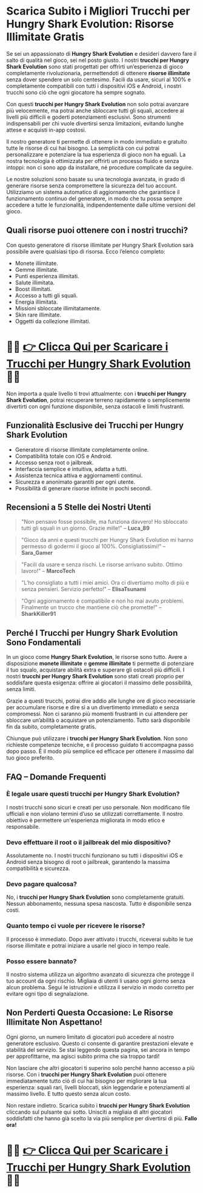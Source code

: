 <h1>Scarica Subito i Migliori Trucchi per Hungry Shark Evolution: Risorse Illimitate Gratis</h1>

<p>Se sei un appassionato di <strong>Hungry Shark Evolution</strong> e desideri davvero fare il salto di qualità nel gioco, sei nel posto giusto. I nostri <strong>trucchi per Hungry Shark Evolution</strong> sono stati progettati per offrirti un’esperienza di gioco completamente rivoluzionaria, permettendoti di ottenere <strong>risorse illimitate</strong> senza dover spendere un solo centesimo. Facili da usare, sicuri al 100% e completamente compatibili con tutti i dispositivi iOS e Android, i nostri trucchi sono ciò che ogni giocatore ha sempre sognato.</p>

<p>Con questi <strong>trucchi per Hungry Shark Evolution</strong> non solo potrai avanzare più velocemente, ma potrai anche sbloccare tutti gli squali, accedere ai livelli più difficili e goderti potenziamenti esclusivi. Sono strumenti indispensabili per chi vuole divertirsi senza limitazioni, evitando lunghe attese e acquisti in-app costosi.</p>

<p>Il nostro generatore ti permette di ottenere in modo immediato e gratuito tutte le risorse di cui hai bisogno. La semplicità con cui potrai personalizzare e potenziare la tua esperienza di gioco non ha eguali. La nostra tecnologia è ottimizzata per offrirti un processo fluido e senza intoppi: non ci sono app da installare, né procedure complicate da seguire.</p>

<p>Le nostre soluzioni sono basate su una tecnologia avanzata, in grado di generare risorse senza compromettere la sicurezza del tuo account. Utilizziamo un sistema automatico di aggiornamento che garantisce il funzionamento continuo del generatore, in modo che tu possa sempre accedere a tutte le funzionalità, indipendentemente dalle ultime versioni del gioco.</p>

<h2>Quali risorse puoi ottenere con i nostri trucchi?</h2>

<p>Con questo generatore di risorse illimitate per Hungry Shark Evolution sarà possibile avere qualsiasi tipo di risorsa. Ecco l’elenco completo:</p>

<ul>
  <li>Monete illimitate.</li>
  <li>Gemme illimitate.</li>
  <li>Punti esperienza illimitati.</li>
  <li>Salute illimitata.</li>
  <li>Boost illimitati.</li>
  <li>Accesso a tutti gli squali.</li>
  <li>Energia illimitata.</li>
  <li>Missioni sbloccate illimitatamente.</li>
  <li>Skin rare illimitate.</li>
  <li>Oggetti da collezione illimitati.</li>
</ul>

# 🔴🔴 **[👉 Clicca Qui per Scaricare i Trucchi per Hungry Shark Evolution](https://rebrand.ly/PixelPioneer)** 🔴🔴

<p>Non importa a quale livello ti trovi attualmente: con i <strong>trucchi per Hungry Shark Evolution</strong>, potrai recuperare terreno rapidamente o semplicemente divertirti con ogni funzione disponibile, senza ostacoli e limiti frustranti.</p>

<h2>Funzionalità Esclusive dei Trucchi per Hungry Shark Evolution</h2>

<ul>
  <li>Generatore di risorse illimitate completamente online.</li>
  <li>Compatibilità totale con iOS e Android.</li>
  <li>Accesso senza root o jailbreak.</li>
  <li>Interfaccia semplice e intuitiva, adatta a tutti.</li>
  <li>Assistenza tecnica attiva e aggiornamenti continui.</li>
  <li>Sicurezza e anonimato garantiti per ogni utente.</li>
  <li>Possibilità di generare risorse infinite in pochi secondi.</li>
</ul>

<h2>Recensioni a 5 Stelle dei Nostri Utenti</h2>

<blockquote>
  <p>"Non pensavo fosse possibile, ma funziona davvero! Ho sbloccato tutti gli squali in un giorno. Grazie mille!" – <strong>Luca_89</strong></p>
</blockquote>
<blockquote>
  <p>"Gioco da anni e questi trucchi per Hungry Shark Evolution mi hanno permesso di godermi il gioco al 100%. Consigliatissimi!" – <strong>Sara_Gamer</strong></p>
</blockquote>
<blockquote>
  <p>"Facili da usare e senza rischi. Le risorse arrivano subito. Ottimo lavoro!" – <strong>MarcoTech</strong></p>
</blockquote>
<blockquote>
  <p>"L’ho consigliato a tutti i miei amici. Ora ci divertiamo molto di più e senza pensieri. Servizio perfetto!" – <strong>ElisaTsunami</strong></p>
</blockquote>
<blockquote>
  <p>"Ogni aggiornamento è compatibile e non ho mai avuto problemi. Finalmente un trucco che mantiene ciò che promette!" – <strong>SharkKiller91</strong></p>
</blockquote>

<h2>Perché I Trucchi per Hungry Shark Evolution Sono Fondamentali</h2>

<p>In un gioco come <strong>Hungry Shark Evolution</strong>, le risorse sono tutto. Avere a disposizione <strong>monete illimitate</strong> e <strong>gemme illimitate</strong> ti permette di potenziare il tuo squalo, acquistare abilità extra e superare gli ostacoli più difficili. I nostri <strong>trucchi per Hungry Shark Evolution</strong> sono stati creati proprio per soddisfare questa esigenza: offrire ai giocatori il massimo delle possibilità, senza limiti.</p>

<p>Grazie a questi trucchi, potrai dire addio alle lunghe ore di gioco necessarie per accumulare risorse e dire sì a un divertimento immediato e senza compromessi. Non ci saranno più momenti frustranti in cui attendere per sbloccare un’abilità o acquistare un potenziamento. Tutto sarà disponibile fin da subito, completamente gratis.</p>

<p>Chiunque può utilizzare i <strong>trucchi per Hungry Shark Evolution</strong>. Non sono richieste competenze tecniche, e il processo guidato ti accompagna passo dopo passo. È il modo più semplice ed efficace per ottenere il massimo dal tuo gioco preferito.</p>

<h2>FAQ – Domande Frequenti</h2>

<h3>È legale usare questi trucchi per Hungry Shark Evolution?</h3>
<p>I nostri trucchi sono sicuri e creati per uso personale. Non modificano file ufficiali e non violano termini d’uso se utilizzati correttamente. Il nostro obiettivo è permettere un'esperienza migliorata in modo etico e responsabile.</p>

<h3>Devo effettuare il root o il jailbreak del mio dispositivo?</h3>
<p>Assolutamente no. I nostri trucchi funzionano su tutti i dispositivi iOS e Android senza bisogno di root o jailbreak, garantendo la massima compatibilità e sicurezza.</p>

<h3>Devo pagare qualcosa?</h3>
<p>No, i <strong>trucchi per Hungry Shark Evolution</strong> sono completamente gratuiti. Nessun abbonamento, nessuna spesa nascosta. Tutto è disponibile senza costi.</p>

<h3>Quanto tempo ci vuole per ricevere le risorse?</h3>
<p>Il processo è immediato. Dopo aver attivato i trucchi, riceverai subito le tue risorse illimitate e potrai iniziare a usarle nel gioco in tempo reale.</p>

<h3>Posso essere bannato?</h3>
<p>Il nostro sistema utilizza un algoritmo avanzato di sicurezza che protegge il tuo account da ogni rischio. Migliaia di utenti li usano ogni giorno senza alcun problema. Segui le istruzioni e utilizza il servizio in modo corretto per evitare ogni tipo di segnalazione.</p>

<h2>Non Perderti Questa Occasione: Le Risorse Illimitate Non Aspettano!</h2>

<p>Ogni giorno, un numero limitato di giocatori può accedere al nostro generatore esclusivo. Questo ci consente di garantire prestazioni elevate e stabilità del servizio. Se stai leggendo questa pagina, sei ancora in tempo per approfittarne, ma agisci subito prima che sia troppo tardi!</p>

<p>Non lasciare che altri giocatori ti superino solo perché hanno accesso a più risorse. Con i <strong>trucchi per Hungry Shark Evolution</strong> puoi ottenere immediatamente tutto ciò di cui hai bisogno per migliorare la tua esperienza: squali rari, livelli bloccati, skin leggendarie e potenziamenti al massimo livello. E tutto questo senza alcun costo.</p>

<p>Non restare indietro. Scarica subito i <strong>trucchi per Hungry Shark Evolution</strong> cliccando sul pulsante qui sotto. Unisciti a migliaia di altri giocatori soddisfatti che hanno già scelto la via più semplice per divertirsi di più. <strong>Fallo ora!</strong></p>

# 🔴🔴 **[👉 Clicca Qui per Scaricare i Trucchi per Hungry Shark Evolution](https://rebrand.ly/PixelPioneer)** 🔴🔴
